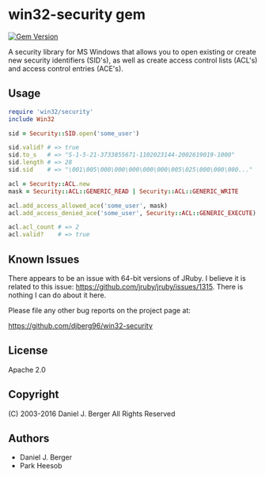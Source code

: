 # win32-security gem

[![Gem Version](https://badge.fury.io/rb/win32-security.svg)](https://badge.fury.io/rb/win32-security)

A security library for MS Windows that allows you to open existing or
create new security identifiers (SID's), as well as create access
control lists (ACL's) and access control entries (ACE's).

## Usage

```ruby
require 'win32/security'
include Win32

sid = Security::SID.open('some_user')

sid.valid? # => true
sid.to_s   # => "S-1-5-21-3733855671-1102023144-2002619019-1000"
sid.length # => 28
sid.sid    # => "\001\005\000\000\000\000\000\005\025\000\000\000..."

acl = Security::ACL.new
mask = Security::ACL::GENERIC_READ | Security::ACL::GENERIC_WRITE

acl.add_access_allowed_ace('some_user', mask)
acl.add_access_denied_ace('some_user', Security::ACL::GENERIC_EXECUTE)

acl.acl_count # => 2
acl.valid?    # => true
```

## Known Issues

There appears to be an issue with 64-bit versions of JRuby. I believe it
is related to this issue: https://github.com/jruby/jruby/issues/1315. There
is nothing I can do about it here.

Please file any other bug reports on the project page at:

https://github.com/djberg96/win32-security

## License

Apache 2.0

## Copyright

(C) 2003-2016 Daniel J. Berger
All Rights Reserved

## Authors

- Daniel J. Berger
- Park Heesob

